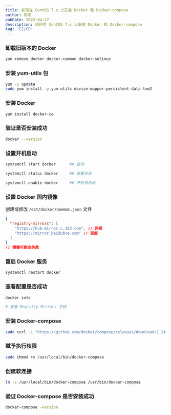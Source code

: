 ```yaml
---
title: 如何在 CentOS 7.x 上安装 Docker 和 Docker-compose
author: 向阳
pubDate: 2023-04-27
description: 如何在 CentOS 7.x 上安装 Docker 和 Docker-compose
tag: 'CI/CD'
---
```


### 卸载旧版本的 Docker

```bash
yum remove docker docker-common docker-selinux
```

### 安装 yum-utils 包

```bash
yum -y update
sudo yum install -y yum-utils device-mapper-persistent-data lvm2
```

### 安装 Docker

```bash
yum install docker-ce
```

### 验证是否安装成功

```bash
docker --version
```

### 设置开机启动

```bash
systemctl start docker		## 启动

systemctl status docker		## 查看状态

systemctl enable docker		## 开机自启动
```

### 设置 Docker 国内镜像

创建或修改 `/ect/docker/daemon.json` 文件

```json
{
  "registry-mirrors": [
    "https://hub-mirror.c.163.com", // 网易
    "https://mirror.baidubce.com" // 百度
  ]
}
// 镜像可能会失效
```

### 重启 Docker 服务

```bash
systemctl restart docker
```

### 查看配置是否成功

```bash
docker info

# 查看 Registry Mirrors 字段
```

### 安装 Docker-compose

```bash
sudo curl -L "https://github.com/docker/compose/releases/download/1.24.1/docker-compose-$(uname -s)-$(uname -m)" -o /usr/local/bin/docker-compose
```

### 赋予执行权限

```bash
sudo chmod +x /usr/local/bin/docker-compose
```

### 创建软连接

```bash
ln -s /usr/local/bin/docker-compose /usr/bin/docker-compose
```

### 验证 Docker-compose 是否安装成功

```bash
docker-compose -version
```
